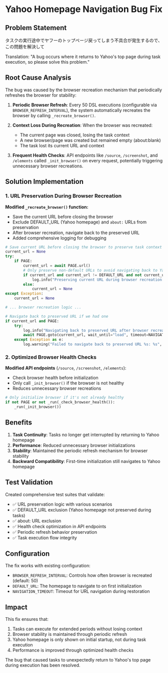 # Yahoo Homepage Navigation Bug Fix

## Problem Statement

タスクの実行途中でヤフーのトップページ戻ってしまう不具合が発生するので、この問題を解決して

Translation: "A bug occurs where it returns to Yahoo's top page during task execution, so please solve this problem."

## Root Cause Analysis

The bug was caused by the browser recreation mechanism that periodically refreshes the browser for stability:

1. **Periodic Browser Refresh**: Every 50 DSL executions (configurable via `BROWSER_REFRESH_INTERVAL`), the system automatically recreates the browser by calling `_recreate_browser()`.

2. **Context Loss During Recreation**: When the browser was recreated:
   - The current page was closed, losing the task context
   - A new browser/page was created but remained empty (about:blank)
   - The task lost its current URL and context

3. **Frequent Health Checks**: API endpoints like `/source`, `/screenshot`, and `/elements` called `_init_browser()` on every request, potentially triggering unnecessary browser recreations.

## Solution Implementation

### 1. URL Preservation During Browser Recreation

**Modified `_recreate_browser()` function:**
- Save the current URL before closing the browser
- Exclude DEFAULT_URL (Yahoo homepage) and `about:` URLs from preservation
- After browser recreation, navigate back to the preserved URL
- Added comprehensive logging for debugging

```python
# Save current URL before closing the browser to preserve task context
current_url = None
try:
    if PAGE:
        current_url = await PAGE.url()
        # Only preserve non-default URLs to avoid navigating back to Yahoo during tasks
        if current_url and current_url != DEFAULT_URL and not current_url.startswith("about:"):
            log.info("Preserving current URL during browser recreation: %s", current_url)
        else:
            current_url = None
except Exception:
    current_url = None

# ... browser recreation logic ...

# Navigate back to preserved URL if we had one
if current_url and PAGE:
    try:
        log.info("Navigating back to preserved URL after browser recreation: %s", current_url)
        await PAGE.goto(current_url, wait_until="load", timeout=NAVIGATION_TIMEOUT)
    except Exception as e:
        log.warning("Failed to navigate back to preserved URL %s: %s", current_url, e)
```

### 2. Optimized Browser Health Checks

**Modified API endpoints** (`/source`, `/screenshot`, `/elements`):
- Check browser health before initialization
- Only call `_init_browser()` if the browser is not healthy
- Reduces unnecessary browser recreations

```python
# Only initialize browser if it's not already healthy
if not PAGE or not _run(_check_browser_health()):
    _run(_init_browser())
```

## Benefits

1. **Task Continuity**: Tasks no longer get interrupted by returning to Yahoo homepage
2. **Performance**: Reduced unnecessary browser initializations
3. **Stability**: Maintained the periodic refresh mechanism for browser stability
4. **Backward Compatibility**: First-time initialization still navigates to Yahoo homepage

## Test Validation

Created comprehensive test suites that validate:
- ✅ URL preservation logic with various scenarios
- ✅ DEFAULT_URL exclusion (Yahoo homepage not preserved during tasks)
- ✅ about: URL exclusion 
- ✅ Health check optimization in API endpoints
- ✅ Periodic refresh behavior preservation
- ✅ Task execution flow integrity

## Configuration

The fix works with existing configuration:
- `BROWSER_REFRESH_INTERVAL`: Controls how often browser is recreated (default: 50)
- `DEFAULT_URL`: The homepage to navigate to on first initialization
- `NAVIGATION_TIMEOUT`: Timeout for URL navigation during restoration

## Impact

This fix ensures that:
1. Tasks can execute for extended periods without losing context
2. Browser stability is maintained through periodic refresh
3. Yahoo homepage is only shown on initial startup, not during task execution
4. Performance is improved through optimized health checks

The bug that caused tasks to unexpectedly return to Yahoo's top page during execution has been resolved.